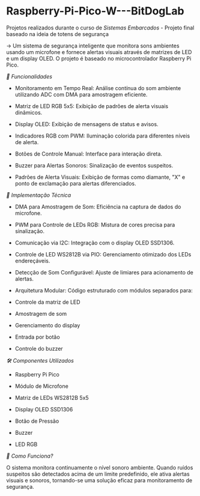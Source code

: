 # Raspberry-Pi-Pico-W---BitDogLab
Projetos realizados durante o curso de *Sistemas Embarcados* - Projeto final baseado na ideia de totens de segurança

-> Um sistema de segurança inteligente que monitora sons ambientes usando um microfone e fornece alertas visuais através de matrizes de LED e um display OLED. O projeto é baseado no microcontrolador Raspberry Pi Pico.

*🚀 Funcionalidades*

- Monitoramento em Tempo Real: Análise contínua do som ambiente utilizando ADC com DMA para amostragem eficiente.

- Matriz de LED RGB 5x5: Exibição de padrões de alerta visuais dinâmicos.

- Display OLED: Exibição de mensagens de status e avisos.

- Indicadores RGB com PWM: Iluminação colorida para diferentes níveis de alerta.

- Botões de Controle Manual: Interface para interação direta.

- Buzzer para Alertas Sonoros: Sinalização de eventos suspeitos.

- Padrões de Alerta Visuais: Exibição de formas como diamante, "X" e ponto de exclamação para alertas diferenciados.

*🔧 Implementação Técnica*

- DMA para Amostragem de Som: Eficiência na captura de dados do microfone.

- PWM para Controle de LEDs RGB: Mistura de cores precisa para sinalização.

- Comunicação via I2C: Integração com o display OLED SSD1306.

- Controle de LED WS2812B via PIO: Gerenciamento otimizado dos LEDs endereçáveis.

- Detecção de Som Configurável: Ajuste de limiares para acionamento de alertas.

- Arquitetura Modular: Código estruturado com módulos separados para:

- Controle da matriz de LED

- Amostragem de som

- Gerenciamento do display

- Entrada por botão

- Controle do buzzer

*🛠 Componentes Utilizados*

- Raspberry Pi Pico

- Módulo de Microfone

- Matriz de LEDs WS2812B 5x5

- Display OLED SSD1306

- Botão de Pressão

- Buzzer

- LED RGB

*📌 Como Funciona?*

O sistema monitora continuamente o nível sonoro ambiente. Quando ruídos suspeitos são detectados acima de um limite predefinido, ele ativa alertas visuais e sonoros, tornando-se uma solução eficaz para monitoramento de segurança.

